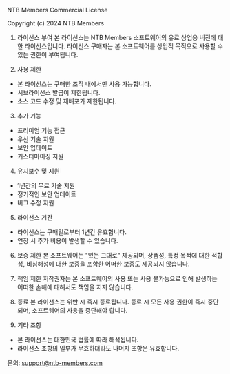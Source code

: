 NTB Members Commercial License

Copyright (c) 2024 NTB Members

1. 라이선스 부여
본 라이선스는 NTB Members 소프트웨어의 유료 상업용 버전에 대한 라이선스입니다. 
라이선스 구매자는 본 소프트웨어를 상업적 목적으로 사용할 수 있는 권한이 부여됩니다.

2. 사용 제한
- 본 라이선스는 구매한 조직 내에서만 사용 가능합니다.
- 서브라이선스 발급이 제한됩니다.
- 소스 코드 수정 및 재배포가 제한됩니다.

3. 추가 기능
- 프리미엄 기능 접근
- 우선 기술 지원
- 보안 업데이트
- 커스터마이징 지원

4. 유지보수 및 지원
- 1년간의 무료 기술 지원
- 정기적인 보안 업데이트
- 버그 수정 지원

5. 라이선스 기간
- 라이선스는 구매일로부터 1년간 유효합니다.
- 연장 시 추가 비용이 발생할 수 있습니다.

6. 보증 제한
본 소프트웨어는 "있는 그대로" 제공되며, 상품성, 특정 목적에 대한 적합성, 비침해성에 대한 
보증을 포함한 어떠한 보증도 제공되지 않습니다.

7. 책임 제한
저작권자는 본 소프트웨어의 사용 또는 사용 불가능으로 인해 발생하는 어떠한 손해에 대해서도 
책임을 지지 않습니다.

8. 종료
본 라이선스는 위반 시 즉시 종료됩니다. 종료 시 모든 사용 권한이 즉시 중단되며, 
소프트웨어의 사용을 중단해야 합니다.

9. 기타 조항
- 본 라이선스는 대한민국 법률에 따라 해석됩니다.
- 라이선스 조항의 일부가 무효하더라도 나머지 조항은 유효합니다.

문의: support@ntb-members.com 